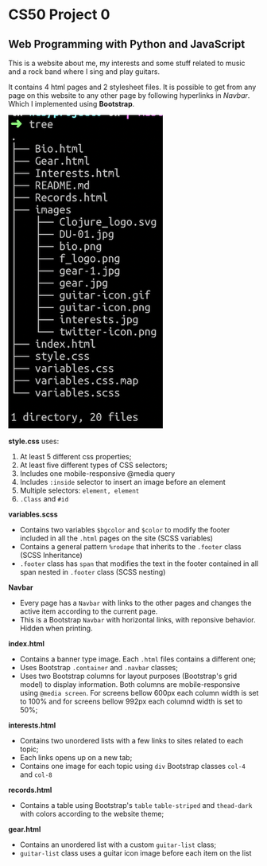 # CS50 Project 0

## Web Programming with Python and JavaScript

This is a website about me, my interests and some stuff related to music and a rock band where I sing and play guitars.

It contains 4 html pages and 2 stylesheet files. It is possible to get from any page on this website to any other page by following hyperlinks in _Navbar_. Which I implemented using **Bootstrap**.

<img src="images/tree.png">

**style.css** uses:

1. At least 5 different css properties;
2. At least five different types of CSS selectors;
3. Includes one mobile-responsive @media query
4. Includes `:inside` selector to insert an image before an element
5. Multiple selectors: `element, element`
6. `.Class` and `#id`

**variables.scss**

- Contains two variables `$bgcolor` and `$color` to modify the footer included in all the `.html` pages on the site (SCSS variables)
- Contains a general pattern `%rodape` that inherits to the `.footer` class (SCSS Inheritance)
- `.footer` class has `span` that modifies the text in the footer contained in all span nested in `.footer` class (SCSS nesting)

**Navbar** 

- Every page has a `Navbar` with links to the other pages and changes the active item according to the current page.
- This is a Bootstrap `Navbar` with horizontal links, with reponsive behavior. Hidden when printing.

**index.html**

- Contains a banner type image. Each `.html` files contains a different one;
- Uses Bootstrap `.container` and `.navbar` classes;
- Uses two Bootstrap columns for layout purposes (Bootstrap's grid model) to display information. Both columns are mobile-responsive using `@media screen`. For screens bellow 600px each column width is set to 100% and for screens bellow 992px each columnd width is set to 50%;

**interests.html**

- Contains two unordered lists with a few links to sites related to each topic;
- Each links opens up on a new tab;
- Contains one image for each topic using `div` Bootstrap classes `col-4` and `col-8`

**records.html**

- Contains a table using Bootstrap's `table` `table-striped` and `thead-dark` with colors according to the website theme;

**gear.html**

- Contains an unordered list with a custom `guitar-list` class;
- `guitar-list` class uses a guitar icon image before each item on the list


